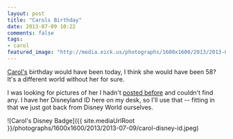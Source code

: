 ```yaml
---
layout: post
title: "Carols Birthday"
date: 2013-07-09 10:22
comments: false
tags: 
- carol
featured_image: "http://media.eick.us/photographs/1600x1600/2013/2013-07-09/carol-disney-id.jpeg"
---
```

[Carol's][1] birthday would have been today, I think she would have been 58?  It's a different world without her for sure.

I was looking for pictures of her I hadn't [posted before][2] and couldn't find any.  I have her Disneyland ID here on my desk, so I'll use that -- fitting in that we just got back from Disney World ourselves.

![Carol's Disney Badge]({{ site.mediaUrlRoot }}/photographs/1600x1600/2013/2013-07-09/carol-disney-id.jpeg)




[1]: /blog/2006/12/04/carol-anne-eick-july-9-1955-november-27-2006/
[2]: /blog/categories/carol/